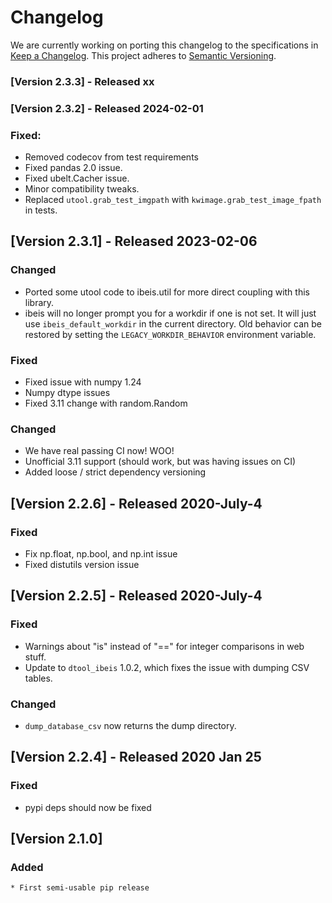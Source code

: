 # Changelog

We are currently working on porting this changelog to the specifications in
[Keep a Changelog](https://keepachangelog.com/en/1.0.0/).
This project adheres to [Semantic Versioning](https://semver.org/spec/v2.0.0.html).


### [Version 2.3.3] - Released xx

### [Version 2.3.2] - Released 2024-02-01

### Fixed:
* Removed codecov from test requirements
* Fixed pandas 2.0 issue.
* Fixed ubelt.Cacher issue.
* Minor compatibility tweaks.
* Replaced `utool.grab_test_imgpath` with `kwimage.grab_test_image_fpath` in tests.


## [Version 2.3.1]  - Released 2023-02-06

### Changed
* Ported some utool code to ibeis.util for more direct coupling with this
  library.
* ibeis will no longer prompt you for a workdir if one is not set. It will just use `ibeis_default_workdir` in the current directory. Old behavior can be restored by setting the `LEGACY_WORKDIR_BEHAVIOR` environment variable.

### Fixed
* Fixed issue with numpy 1.24
* Numpy dtype issues
* Fixed 3.11 change with random.Random

### Changed
* We have real passing CI now! WOO!
* Unofficial 3.11 support (should work, but was having issues on CI)
* Added loose / strict dependency versioning


## [Version 2.2.6]  - Released 2020-July-4

### Fixed
* Fix np.float, np.bool, and np.int issue
* Fixed distutils version issue

## [Version 2.2.5]  - Released 2020-July-4

### Fixed

* Warnings about "is" instead of "==" for integer comparisons in web stuff.
* Update to `dtool_ibeis` 1.0.2, which fixes the issue with dumping CSV tables.


### Changed
* `dump_database_csv` now returns the dump directory. 


## [Version 2.2.4]  - Released 2020 Jan 25

### Fixed
* pypi deps should now be fixed


## [Version 2.1.0]

### Added
    * First semi-usable pip release

